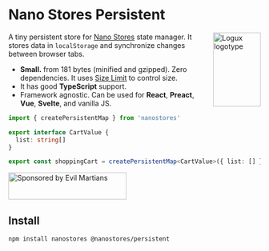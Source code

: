# Nano Stores Persistent

<img align="right" width="95" height="148" title="Logux logotype"
     src="https://logux.io/branding/logotype.svg">

A tiny persistent store for [Nano Stores](https://github.com/nanostores/nanostores)
state manager. It stores data in `localStorage` and synchronize changes between
browser tabs.

* **Small.** from 181 bytes (minified and gzipped).
  Zero dependencies. It uses [Size Limit] to control size.
* It has good **TypeScript** support.
* Framework agnostic. Can be used for **React**, **Preact**, **Vue**,
  **Svelte**, and vanilla JS.

```ts
import { createPersistentMap } from 'nanostores'

export interface CartValue {
  list: string[]
}

export const shoppingCart = createPersistentMap<CartValue>({ list: [] }, 'cart')
```

<a href="https://evilmartians.com/?utm_source=logux-client">
  <img src="https://evilmartians.com/badges/sponsored-by-evil-martians.svg"
       alt="Sponsored by Evil Martians" width="236" height="54">
</a>

[Size Limit]: https://github.com/ai/size-limit


## Install

```sh
npm install nanostores @nanostores/persistent
```
